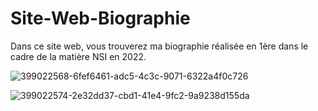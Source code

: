 # Site-Web-Biographie
Dans ce site web, vous trouverez ma biographie réalisée en 1ère dans le cadre de la matière NSI en 2022.

![399022568-6fef6461-adc5-4c3c-9071-6322a4f0c726](https://github.com/user-attachments/assets/a28e5fd6-8608-4c63-9baa-4417dea1b07e)

![399022574-2e32dd37-cbd1-41e4-9fc2-9a9238d155da](https://github.com/user-attachments/assets/2b090d05-5484-4f1f-972d-f1e4449fcd06)
